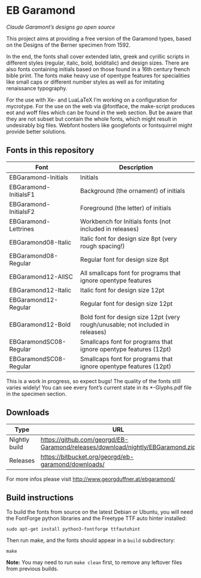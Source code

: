 # EB Garamond
*Claude Garamont’s designs go open source*

This project aims at providing a free version of the Garamond types, based on the Designs of the Berner specimen from 1592.

In the end, the fonts shall cover extended latin, greek and cyrillic scripts in different styles (regular, italic, bold, bolditalic) and design sizes. There are also fonts containing initials based on those found in a 16th century french bible print. The fonts make heavy use of opentype features for specialities like small caps or different number styles as well as for imitating renaissance typography.

For the use with Xe- and LuaLaTeX I’m working on a configuration for mycrotype. For the use on the web via @fontface, the make-script produces eot and woff files which can be found in the web section. But be aware that they are not subset but contain the whole fonts, which might result in undesirably big files. Webfont hosters like googlefonts or fontsquirrel might provide better solutions.

## Fonts in this repository

| Font | Description |
|------|-------------|
| EBGaramond-Initials | Initials
| EBGaramond-InitialsF1 | Background (the ornament) of initials
| EBGaramond-InitialsF2 | Foreground (the letter) of initials
| EBGaramond-Lettrines | Workbench for Initials fonts (not included in releases)
| EBGaramond08-Italic | Italic font for design size 8pt (very rough spacing!)
| EBGaramond08-Regular | Regular font for design size 8pt
| EBGaramond12-AllSC | All smallcaps font for programs that ignore opentype features
| EBGaramond12-Italic | Italic font for design size 12pt
| EBGaramond12-Regular | Regular font for design size 12pt
| EBGaramond12-Bold | Bold font for design size 12pt (very rough/unusable; not included in releases)
| EBGaramondSC08-Regular | Smallcaps font for programs that ignore opentype features (12pt)
| EBGaramondSC08-Regular | Smallcaps font for programs that ignore opentype features (12pt)


This is a work in progress, so expect bugs! The quality of the fonts still varies widely! You can see every font’s current state in its *-Glyphs.pdf file in the specimen section.

## Downloads

| Type | URL |
|------|-----|
| Nightly build | https://github.com/georgd/EB-Garamond/releases/download/nightly/EBGaramond.zip |
| Releases | https://bitbucket.org/georgd/eb-garamond/downloads/ |

For more infos please visit http://www.georgduffner.at/ebgaramond/

## Build instructions

To build the fonts from source on the latest Debian or Ubuntu, you will need the FontForge python libraries and the Freetype TTF auto hinter installed:
```
sudo apt-get install python3-fontforge ttfautohint
```

Then run make, and the fonts should appear in a `build` subdirectory:
```
make
```

**Note:** You may need to run `make clean` first, to remove any leftover files from previous builds.
